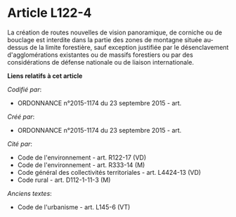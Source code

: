 # Article L122-4

La création de routes nouvelles de vision panoramique, de corniche ou de bouclage est interdite dans la partie des zones de
montagne située au-dessus de la limite forestière, sauf exception justifiée par le désenclavement d'agglomérations existantes
ou de massifs forestiers ou par des considérations de défense nationale ou de liaison internationale.

**Liens relatifs à cet article**

_Codifié par_:

  - ORDONNANCE n°2015-1174 du 23 septembre 2015 - art.

_Créé par_:

  - ORDONNANCE n°2015-1174 du 23 septembre 2015 - art.

_Cité par_:

  - Code de l'environnement - art. R122-17 (VD)
  - Code de l'environnement - art. R333-14 (M)
  - Code général des collectivités territoriales - art. L4424-13 (VD)
  - Code rural - art. D112-1-11-3 (M)

_Anciens textes_:

  - Code de l'urbanisme - art. L145-6 (VT)
